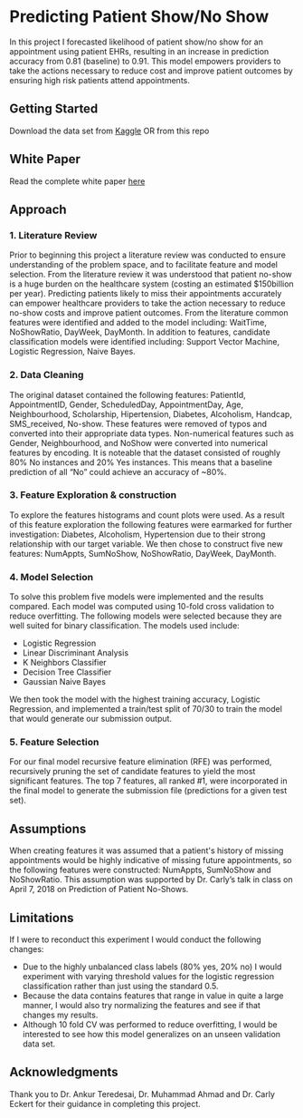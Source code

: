 # Predicting Patient Show/No Show

In this project I forecasted likelihood of patient show/no show for an appointment using patient EHRs, resulting in an increase in prediction accuracy from 0.81 (baseline) to 0.91. 
This model empowers providers to take the actions necessary to reduce cost and improve patient outcomes by ensuring high risk patients attend appointments.

## Getting Started

Download the data set from [Kaggle](https://www.kaggle.com/joniarroba/noshowappointments) OR from this repo

## White Paper

Read the complete white paper [here](https://docs.google.com/document/d/11Nhi-5B-3z3fbnh5Tf0kzD4D-IbvRZCCVwjBcTYghS4/edit?usp=sharing)

## Approach
### 1. Literature Review
Prior to beginning this project a literature review was conducted to ensure understanding of the problem space, and to facilitate feature and model selection. From the literature review it was understood that patient no-show is a huge burden on the healthcare system (costing an estimated $150billion per year). Predicting patients likely to miss their appointments accurately can empower healthcare providers to take the action necessary to reduce no-show costs and improve patient outcomes. From the literature common features were identified and added to the model including: WaitTime, NoShowRatio, DayWeek, DayMonth. In addition to features, candidate classification models were identified including: Support Vector Machine, Logistic Regression, Naive Bayes. 

### 2. Data Cleaning
The original dataset contained the following features: PatientId, AppointmentID, Gender, ScheduledDay, AppointmentDay, Age, Neighbourhood, Scholarship, Hipertension, Diabetes, Alcoholism, Handcap, SMS_received, No-show. These features were removed of typos and converted into their appropriate data types. Non-numerical features such as Gender, Neighbourhood, and NoShow were converted into numerical features by encoding.
It is noteable that the dataset consisted of roughly 80% No instances and 20% Yes instances. This means that a baseline prediction of all “No” could achieve an accuracy of ~80%. 

### 3. Feature Exploration & construction
To explore the features histograms and count plots were used. As a result of this feature exploration the following features were earmarked for further investigation: Diabetes, Alcoholism, Hypertension due to their strong relationship with our target variable.
We then chose to construct five new features: NumAppts, SumNoShow, NoShowRatio, DayWeek, DayMonth.

### 4. Model Selection  
To solve this problem five models were implemented and the results compared. Each model was computed using 10-fold cross validation to reduce overfitting. The following models were selected because they are well suited for binary classification. The models used include:
  * Logistic Regression 
  * Linear Discriminant Analysis
  * K Neighbors Classifier
  * Decision Tree Classifier
  * Gaussian Naive Bayes

We then took the model with the highest training accuracy, Logistic Regression, and implemented a train/test split of 70/30 to train the model that would generate our submission output.

### 5. Feature Selection 
For our final model recursive feature elimination (RFE) was performed, recursively pruning the set of candidate features to yield the most significant features. The top 7 features, all ranked #1, were incorporated in the final model to generate the submission file (predictions for a given test set).

## Assumptions
When creating features it was assumed that a patient's history of missing appointments would be highly indicative of missing future appointments, so the following features were constructed: NumAppts, SumNoShow and NoShowRatio. This assumption was supported by Dr. Carly’s talk in class on April 7, 2018 on Prediction of Patient No-Shows.

## Limitations
If I were to reconduct this experiment I would conduct the following changes: 
* Due to the highly unbalanced class labels (80% yes, 20% no) I would experiment with varying threshold values for the logistic regression classification rather than just using the standard 0.5.
* Because the data contains features that range in value in quite a large manner, I would also try normalizing the features and see if that changes my results. 
* Although 10 fold CV was performed to reduce overfitting, I would be interested to see how this model generalizes on an unseen validation data set.

## Acknowledgments
Thank you to Dr. Ankur Teredesai, Dr. Muhammad Ahmad and Dr. Carly Eckert for their guidance in completing this project. 
